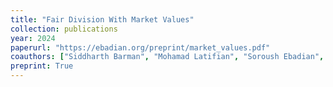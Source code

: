 ```yaml
---
title: "Fair Division With Market Values"
collection: publications
year: 2024
paperurl: "https://ebadian.org/preprint/market_values.pdf"
coauthors: ["Siddharth Barman", "Mohamad Latifian", "Soroush Ebadian", "Nisarg Shah"]
preprint: True
---
```

